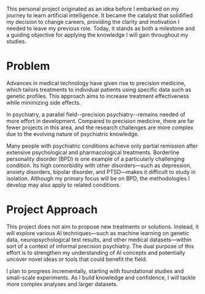 
This personal project originated as an idea before I embarked on my journey to learn artificial intelligence. It became the catalyst that solidified my decision to change careers, providing the clarity and motivation I needed to leave my previous role. Today, it stands as both a milestone and a guiding objective for applying the knowledge I will gain throughout my studies.

# Problem

Advances in medical technology have given rise to precision medicine, which tailors treatments to individual patients using specific data such as genetic profiles. This approach aims to increase treatment effectiveness while minimizing side effects.

In psychiatry, a parallel field--precision psychiatry--remains needed of more effort in development.
Compared to precision medicine, there are far fewer projects in this area, and the research challenges are more complex due to the evolving nature of psychiatric knowledge.

Many people with psychiatric conditions achieve only partial remission after extensive psychological and pharmacological treatments. Borderline personality disorder (BPD) is one example of a particularly challenging condition. Its high comorbidity with other disorders—such as depression, anxiety disorders, bipolar disorder, and PTSD—makes it difficult to study in isolation. Although my primary focus will be on BPD, the methodologies I develop may also apply to related conditions.

# Project Approach

This project does not aim to propose new treatments or solutions. Instead, it will explore various AI techniques—such as machine learning on genetic data, neuropsychological test results, and other medical datasets—within sort of a context of informal precision psychiatry. The dual purpose of this effort is to strengthen my understanding of AI concepts and potentially uncover novel ideas or tools that could benefit the field.

I plan to progress incrementally, starting with foundational studies and small-scale experiments. As I build knowledge and confidence, I will tackle more complex analyses and larger datasets.



